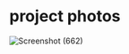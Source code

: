 # project photos
![Screenshot (662)](https://github.com/Srimusalivyshnavi/Budget-Allocation-app/assets/134480913/edfb5a92-d042-49d9-b093-6cc2133293e2)

